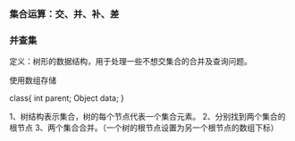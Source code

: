 ### 集合运算：交、并、补、差


### 并查集

定义：树形的数据结构，用于处理一些不想交集合的合并及查询问题。


使用数组存储

class{
	int parent;
	Object data;
}

1、树结构表示集合，树的每个节点代表一个集合元素。
2、分别找到两个集合的根节点
3、两个集合合并。（一个树的根节点设置为另一个根节点的数组下标）


